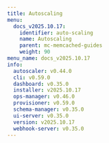 ```yaml
---
title: Autoscaling
menu:
  docs_v2025.10.17:
    identifier: auto-scaling
    name: Autoscaling
    parent: mc-memcached-guides
    weight: 90
menu_name: docs_v2025.10.17
info:
  autoscaler: v0.44.0
  cli: v0.59.0
  dashboard: v0.35.0
  installer: v2025.10.17
  ops-manager: v0.46.0
  provisioner: v0.59.0
  schema-manager: v0.35.0
  ui-server: v0.35.0
  version: v2025.10.17
  webhook-server: v0.35.0
---
```


